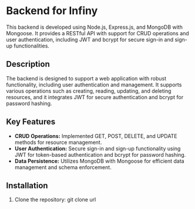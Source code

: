 # Backend for Infiny

This backend is developed using Node.js, Express.js, and MongoDB with Mongoose. It provides a RESTful API with support for CRUD operations and user authentication, including JWT and bcrypt for secure sign-in and sign-up functionalities.

## Description

The backend is designed to support a web application with robust functionality, including user authentication and management. It supports various operations such as creating, reading, updating, and deleting resources, and it integrates JWT for secure authentication and bcrypt for password hashing.

## Key Features

- **CRUD Operations:** Implemented GET, POST, DELETE, and UPDATE methods for resource management.
- **User Authentication:** Secure sign-in and sign-up functionality using JWT for token-based authentication and bcrypt for password hashing.
- **Data Persistence:** Utilizes MongoDB with Mongoose for efficient data management and schema enforcement.

## Installation

1. Clone the repository:
   git clone url
